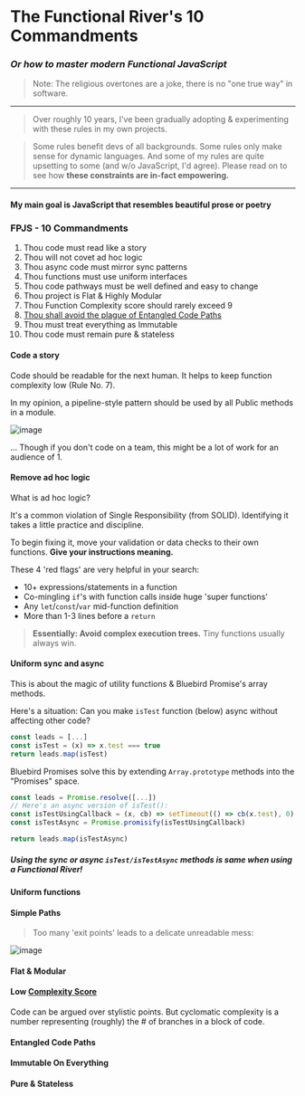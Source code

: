 # The Functional River's 10 Commandments 
### _Or how to master modern Functional JavaScript_

> Note: The religious overtones are a joke, there is no "one true way" in software. 

---

> Over roughly 10 years, I've been gradually adopting & experimenting with these rules in my own projects. 

> Some rules benefit devs of all backgrounds. Some rules only make sense for dynamic languages. 
And some of my rules are quite upsetting to some (and w/o JavaScript, I'd agree). 
Please read on to see how **these constraints are in-fact empowering.**
---

#### My main goal is JavaScript that resembles beautiful prose or poetry

### FPJS - 10 Commandments

1. Thou code must read like a story
1. Thou will not covet ad hoc logic
1. Thou async code must mirror sync patterns
1. Thou functions must use uniform interfaces
1. Thou code pathways must be well defined and easy to change
1. Thou project is Flat & Highly Modular
1. Thou Function Complexity score should rarely exceed 9
1. [Thou shall avoid the plague of Entangled Code Paths](#entangled-code-paths)
1. Thou must treat everything as Immutable
1. Thou code must remain pure & stateless


#### Code a story
Code should be readable for the next human. It helps to keep function complexity low (Rule No. 7).

In my opinion, a pipeline-style pattern should be used by all Public methods in a module.

![image](https://user-images.githubusercontent.com/397632/28991302-31268d8e-7943-11e7-9d67-28e172f9cbf2.png)


... Though if you don't code on a team, this might be a lot of work for an audience of 1.


#### Remove ad hoc logic

What is ad hoc logic? 

It's a common violation of Single Responsibility (from SOLID). Identifying it takes a little practice and discipline. 

To begin fixing it, move your validation or data checks to their own functions. **Give your instructions meaning.** 

These 4 'red flags' are very helpful in your search:

* 10+ expressions/statements in a function
* Co-mingling `if`'s with function calls inside huge 'super functions'
* Any `let`/`const`/`var` mid-function definition
* More than 1-3 lines before a `return`

> **Essentially: Avoid complex execution trees.** Tiny functions usually always win.

#### Uniform sync and async

This is about the magic of utility functions & Bluebird Promise's array methods.

Here's a situation:
Can you make `isTest` function (below) async without affecting other code?

```js
const leads = [...]
const isTest = (x) => x.test === true
return leads.map(isTest)
```

Bluebird Promises solve this by extending `Array.prototype` methods into the "Promises" space.

```js
const leads = Promise.resolve([...])
// Here's an async version of isTest():
const isTestUsingCallback = (x, cb) => setTimeout(() => cb(x.test), 0)
const isTestAsync = Promise.promisify(isTestUsingCallback)

return leads.map(isTestAsync)
```

##### Using the sync or async `isTest/isTestAsync` methods is same when using a Functional River!




#### Uniform functions

#### Simple Paths

> Too many 'exit points' leads to a delicate unreadable mess:

![image](https://user-images.githubusercontent.com/397632/29008531-cd2b0cbc-7ad5-11e7-83fb-baa222d13cd3.png)

#### Flat & Modular

#### Low [Complexity Score](https://dzone.com/articles/measuring-code-complexity)

Code can be argued over stylistic points. But cyclomatic complexity is a number representing (roughly) the # of branches in a block of code.

#### Entangled Code Paths

#### Immutable On Everything

#### Pure & Stateless


